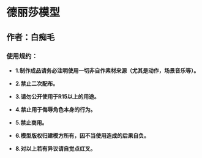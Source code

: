 # 德丽莎模型
## 作者：白痴毛

### 使用规约：

* **1.制作成品请务必注明使用一切非自作素材来源（尤其是动作，场景音乐等）。**

* **2.禁止二次配布。**

* **3.请勿公开使用于R15以上的用途。**

* **4.禁止用于侮辱角色本身的行为。**

* **5.禁止商用。**

* **6.模型版权归建模方所有，因不当使用造成的后果自负。**

* **8.对以上若有异议请自觉点红叉。**
